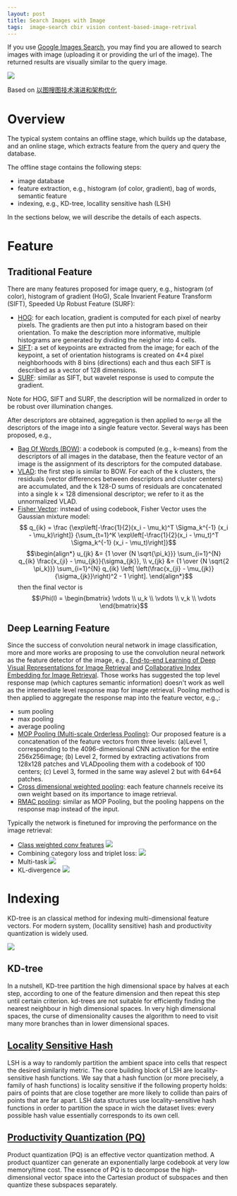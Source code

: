 ```yaml
---
layout: post
title: Search Images with Image
tags:  image-search cbir vision content-based-image-retrival
---
```


If you use [Google Images Search](https://images.google.com/), you may find you are allowed to search images with image (uploading it or providing the url of the image). The returned results are visually similar to the query image.

![](https://pic3.zhimg.com/80/v2-0a83fe1bd429e55df63704720f995e5a_hd.jpg)

Based on [以图搜图技术演进和架构优化](https://zhuanlan.zhihu.com/p/65306548?utm_source=wechat_session&utm_medium=social&utm_oi=794855414373183488)

# Overview

The typical system contains an offline stage, which builds up the database, and an online stage, which extracts feature from the query and query the database.

The offline stage contains the following steps:
- image database
- feature extraction, e.g., histogram (of color, gradient), bag of words, semantic feature
- indexing, e.g., KD-tree, locallity sensitive hash (LSH)

In the sections below, we will describe the details of each aspects.

# Feature

## Traditional Feature

There are many features proposed for image query, e.g., histogram (of color), histogram of gradient (HoG), Scale Invarient Feature Transform (SIFT), Speeded Up Robust Feature (SURF):
- [HOG](https://en.wikipedia.org/wiki/Histogram_of_oriented_gradients): for each location, gradient is computed for each pixel of nearby pixels. The gradients are then put into a histogram based on their orientation. To make the description more informative, multiple histograms are generated by dividing the neighor into 4 cells.
- [SIFT](https://en.wikipedia.org/wiki/Scale-invariant_feature_transform): a set of keypoints are extracted from the image; for each of the keypoint, a set of orientation histograms is created on 4×4 pixel neighborhoods with 8 bins (directions) each and thus each SIFT is described as a vector of 128 dimensions.
- [SURF](https://en.wikipedia.org/wiki/Speeded_up_robust_features): similar as SIFT, but wavelet response is used to compute the gradient.

Note for HOG, SIFT and SURF, the description will be normalized in order to be robust over illumination changes.

After descriptors are obtained, aggregation is then applied to `merge` all the descriptors of the image into a single feature vector. Several ways has been proposed, e.g.,
- [Bag Of Words (BOW)](https://en.wikipedia.org/wiki/Bag-of-words_model_in_computer_vision): a codebook is computed (e.g., k-means) from the descriptors of all images in the database, then the feature vector of an image is the assignment of its descriptors for the computed database.
- [VLAD](https://www.robots.ox.ac.uk/~vgg/publications/2013/arandjelovic13/arandjelovic13.pdf): the first step is similar to BOW. For each of the k clusters, the residuals (vector differences between descriptors and cluster centers) are accumulated, and the k 128-D sums of residuals are concatenated into a single k × 128 dimensional descriptor; we refer to it as the unnormalized VLAD.
- [Fisher Vector](http://www.vlfeat.org/api/citelist.html#CITEREF_perronnin06fisher): instead of using codebook, Fisher Vector uses the Gaussian mixture model:
$$ q_{ik} = \frac {\exp\left[-\frac{1}{2}(x_i - \mu_k)^T \Sigma_k^{-1} (x_i - \mu_k)\right]} {\sum_{t=1}^K \exp\left[-\frac{1}{2}(x_i - \mu_t)^T \Sigma_k^{-1} (x_i - \mu_t)\right]}$$
$$\begin{align*} u_{jk} &= {1 \over {N \sqrt{\pi_k}}} \sum_{i=1}^{N} q_{ik} \frac{x_{ji} - \mu_{jk}}{\sigma_{jk}}, \\ v_{jk} &= {1 \over {N \sqrt{2 \pi_k}}} \sum_{i=1}^{N} q_{ik} \left[ \left(\frac{x_{ji} - \mu_{jk}}{\sigma_{jk}}\right)^2 - 1 \right]. \end{align*}$$
then the final vector is $$\Phi(I) = \begin{bmatrix} \vdots \\ u_k \\ \vdots \\ v_k \\ \vdots \end{bmatrix}$$

## Deep Learning Feature

Since the success of convolution neural network in image classification, more and more works are proposing to use the convolution neural network as the feature detector of the image, e.g., [End-to-end Learning of Deep Visual Representations for Image Retrieval](https://arxiv.org/abs/1610.07940) and [Collaborative Index Embedding for Image Retrieval](https://www.computer.org/csdl/trans/tp/preprint/07867860.pdf). Those works has suggested the top level response map (which captures semantic information) doesn't work as well as the intemediate level response map for image retrieval. Pooling method is then applied to aggregate the response map into the feature vector, e.g.,:
- sum pooling
- max pooling
- average pooling
- [MOP Pooling (Multi-scale Orderless Pooling)](https://arxiv.org/abs/1403.1840): Our proposed feature is a concatenation of the feature vectors from three levels: (a)Level 1, corresponding to the 4096-dimensional CNN activation for the entire 256x256image; (b) Level 2, formed by extracting activations from 128x128 patches and VLADpooling them with a codebook of 100 centers; (c) Level 3, formed in the same way aslevel 2 but with 64*64 patches.
- [Cross dimensional weighted pooling](https://arxiv.org/abs/1512.04065): each feature channels receive its own weight based on its importance to image retrieval.
- [RMAC pooling](https://arxiv.org/pdf/1511.05879): similar as MOP Pooling, but the pooling happens on the response map instead of the input.

Typically the network is finetuned for improving the performance on the image retrieval:
- [Class weighted conv features](https://github.com/bikong2/retrieval-2017-cam)
![](https://pic2.zhimg.com/80/v2-f14d2c5acb1de4a0bd914aea44810aa5_hd.jpg)
- Combining category loss and triplet loss:
![](https://pic3.zhimg.com/80/v2-f0a6e08a32c00d74744d45df10ac9756_hd.jpg)
- Multi-task
![](https://pic2.zhimg.com/80/v2-4fef1ebb8b4b0a5e6f80610937a268c1_hd.jpg)
- KL-divergence
![](https://pic4.zhimg.com/80/v2-1a1370300389880292cd130fc0cfdd63_hd.jpg)

# Indexing

KD-tree is an classical method for indexing multi-dimensional feature vectors. For modern system, (locallity sensitive) hash and productivity quantization is widely used.

![](https://pic4.zhimg.com/80/v2-2db801926961c3fdbdbbe4160a8a9c7f_hd.jpg)

## KD-tree

In a nutshell, KD-tree partition the high dimensional space by halves at each step, according to one of the feature dimension and then repeat this step until certain criterion. kd-trees are not suitable for efficiently finding the nearest neighbour in high dimensional spaces. In very high dimensional spaces, the curse of dimensionality causes the algorithm to need to visit many more branches than in lower dimensional spaces.

## [Locality Sensitive Hash](https://link.zhihu.com/?target=https%3A//github.com/FALCONN-LIB/FALCONN)

LSH is a way to randomly partition the ambient space into cells that respect the desired similarity metric. The core building block of LSH are locality-sensitive hash functions. We say that a hash function (or more precisely, a family of hash functions) is locality sensitive if the following property holds: pairs of points that are close together are more likely to collide than pairs of points that are far apart. LSH data structures use locality-sensitive hash functions in order to partition the space in wich the dataset lives: every possible hash value essentially corresponds to its own cell.

## [Productivity Quantization (PQ)](https://github.com/facebookresearch/faiss)

Product quantization (PQ) is an effective vector quantization method. A product quantizer can generate an exponentially large codebook at very low memory/time cost. The essence of PQ is to decompose the high-dimensional vector space into the Cartesian product of subspaces and then quantize these subspaces separately. 
